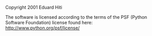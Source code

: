 Copyright 2001 Eduard Hiti

The software is licensed according to the terms of the PSF (Python Software Foundation) license found here: http://www.python.org/psf/license/